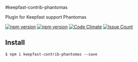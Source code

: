 #keepfast-contrib-phantomas

Plugin for Keepfast support Phantomas

 [![npm version](https://badge.fury.io/js/keepfast-contrib-phantomas.svg)](https://badge.fury.io/js/keepfast-contrib-phantomas)
 [![npm version](https://david-dm.org/keepfast/keepfast-contrib-phantomas.svg)](https://david-dm.org/keepfast/keepfast-contrib-phantomas.svg)
 [![Code Climate](https://codeclimate.com/github/keepfast/keepfast-contrib-phantomas/badges/gpa.svg)](https://codeclimate.com/github/keepfast/keepfast-contrib-phantomas)
 [![Issue Count](https://codeclimate.com/github/keepfast/keepfast-contrib-phantomas/badges/issue_count.svg)](https://codeclimate.com/github/keepfast/keepfast-contrib-phantomas)


## Install

```
$ npm i keepfast-contrib-phantomas --save
```
